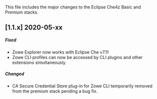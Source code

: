 This file includes the major changes to the Eclipse Che4z Basic and Premium stacks.

## [1.1.x] 2020-05-xx

##### Fixed
- Zowe Explorer now works with Eclipse Che v7.11
- Zowe CLI profiles can now be accessed by CLI plugins and other extensions simultaneously.

##### Changed
- CA Secure Credential Store plug-in for Zowe CLI temporarily removed from the premium stack pending a bug fix.
